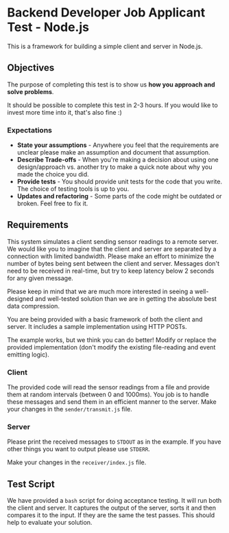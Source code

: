 # Backend Developer Job Applicant Test - Node.js

This is a framework for building a simple client and server in Node.js.  

## Objectives

The purpose of completing this test is to show us **how you approach and solve problems**.

It should be possible to complete this test in 2-3 hours.
If you would like to invest more time into it, that's also fine :)

### Expectations

- **State your assumptions** - Anywhere you feel that the requirements are unclear please make
an assumption and document that assumption.
- **Describe Trade-offs** - When you're making a decision about using one design/approach vs. another
try to make a quick note about why you made the choice you did.
- **Provide tests** - You should provide unit tests for the code that you write. The choice of
testing tools is up to you.
- **Updates and refactoring** - Some parts of the code might be outdated or broken. Feel free to fix it.

## Requirements

This system simulates a client sending sensor readings to a remote server.
We would like you to imagine that the client and server are separated by a connection with limited bandwidth.
Please make an effort to minimize the number of bytes being sent between the client and server.
Messages don't need to be received in real-time, but try to keep latency below 2 seconds for any given message.

Please keep in mind that we are much more interested in seeing a well-designed and well-tested
solution than we are in getting the absolute best data compression.  

You are being provided with a basic framework of both the client and server.
It includes a sample implementation using HTTP POSTs.

The example works, but we think you can do better!
Modify or replace the provided implementation (don't modify the existing file-reading and event emitting logic).

### Client

The provided code will read the sensor readings from a file and provide them at random intervals
(between 0 and 1000ms). You job is to handle these messages and send them in an efficient manner
to the server. Make your changes in the `sender/transmit.js` file.

### Server

Please print the received messages to `STDOUT` as in the example.
If you have other things you want to output please use `STDERR`.

Make your changes in the `receiver/index.js` file.

## Test Script

We have provided a `bash` script for doing acceptance testing. It will run both the client and
server. It captures the output of the server, sorts it and then compares it to the input. If they
are the same the test passes. This should help to evaluate your solution.

